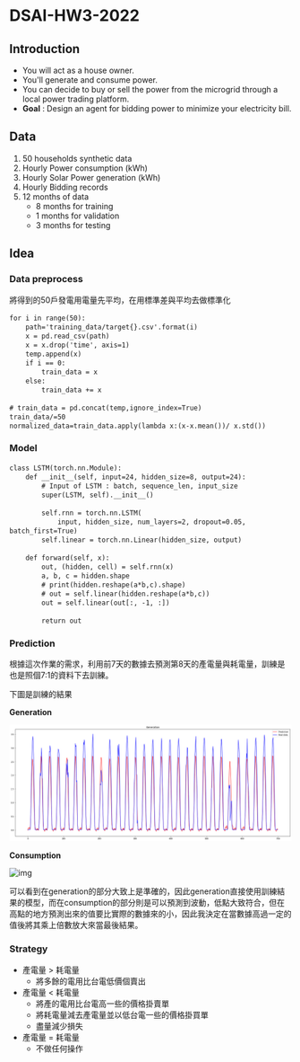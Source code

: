 # DSAI-HW3-2022

## Introduction

- You will act as a house owner.
- You'll generate and consume power.
- You can decide to buy or sell the power from the microgrid through a local power trading platform.
- **Goal** : Design an agent for bidding power to minimize your electricity bill.

## Data
1. 50 households synthetic data
2. Hourly Power consumption (kWh)
3. Hourly Solar Power generation (kWh)
4. Hourly Bidding records
5. 12 months of data
   - 8 months for training
   - 1 months for validation
   - 3 months for testing

## Idea

### Data preprocess
將得到的50戶發電用電量先平均，在用標準差與平均去做標準化
```
for i in range(50):
    path='training_data/target{}.csv'.format(i)
    x = pd.read_csv(path)
    x = x.drop('time', axis=1)
    temp.append(x)
    if i == 0:
        train_data = x
    else:
        train_data += x

# train_data = pd.concat(temp,ignore_index=True)
train_data/=50
normalized_data=train_data.apply(lambda x:(x-x.mean())/ x.std())
```

### Model
```
class LSTM(torch.nn.Module):
    def __init__(self, input=24, hidden_size=8, output=24):
        # Input of LSTM : batch, sequence_len, input_size
        super(LSTM, self).__init__()

        self.rnn = torch.nn.LSTM(
            input, hidden_size, num_layers=2, dropout=0.05, batch_first=True)
        self.linear = torch.nn.Linear(hidden_size, output)

    def forward(self, x):
        out, (hidden, cell) = self.rnn(x)
        a, b, c = hidden.shape
        # print(hidden.reshape(a*b,c).shape)
        # out = self.linear(hidden.reshape(a*b,c))
        out = self.linear(out[:, -1, :])

        return out
```

### Prediction
根據這次作業的需求，利用前7天的數據去預測第8天的產電量與耗電量，訓練是也是照個7:1的資料下去訓練。

下圖是訓練的結果

**Generation**

![img](https://github.com/fancyshon/DSAI_2022/blob/main/HW3/readme_img/generation.png?raw=true)

**Consumption**

![img](https://github.com/fancyshon/DSAI_2022/tree/main/HW3/readme_img/consumption.png?raw=true)

可以看到在generation的部分大致上是準確的，因此generation直接使用訓練結果的模型，而在consumption的部分則是可以預測到波動，低點大致符合，但在高點的地方預測出來的值要比實際的數據來的小，因此我決定在當數據高過一定的值後將其乘上倍數放大來當最後結果。

### Strategy
+ 產電量 > 耗電量
   + 將多餘的電用比台電低價個賣出
+ 產電量 < 耗電量
   - 將產的電用比台電高一些的價格掛賣單
   + 將耗電量減去產電量並以低台電一些的價格掛買單
   + 盡量減少損失
+ 產電量 = 耗電量
   + 不做任何操作
